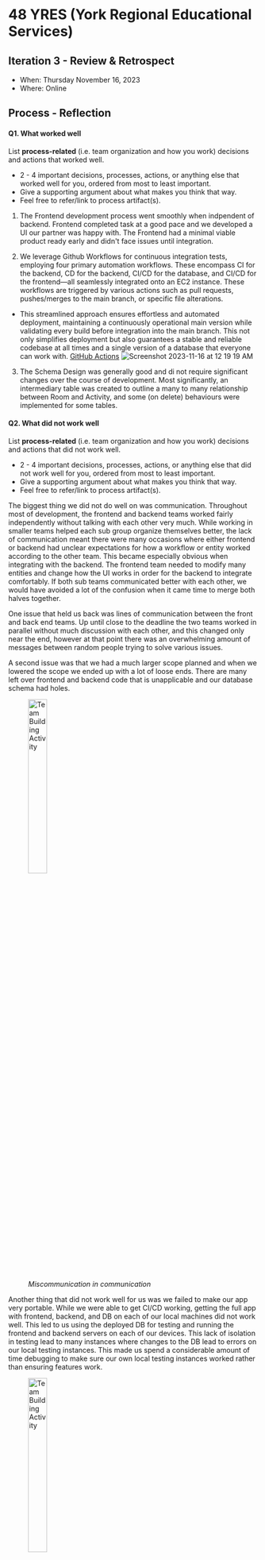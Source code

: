 # 48 YRES (York Regional Educational Services) 

## Iteration 3 - Review & Retrospect

 * When: Thursday November 16, 2023
 * Where: Online

## Process - Reflection


#### Q1. What worked well

List **process-related** (i.e. team organization and how you work) decisions and actions that worked well.


 * 2 - 4 important decisions, processes, actions, or anything else that worked well for you, ordered from most to least important.
 * Give a supporting argument about what makes you think that way.
 * Feel free to refer/link to process artifact(s).

1. The Frontend development process went smoothly when indpendent of backend. Frontend completed task at a good pace and we developed a UI our partner was happy with. The Frontend had a minimal viable product ready early and didn't face issues until integration.

2. We leverage Github Workflows for continuous integration tests, employing four primary automation workflows. These encompass CI for the backend, CD for the backend, CI/CD for the database, and CI/CD for the frontend—all seamlessly integrated onto an EC2 instance. These workflows are triggered by various actions such as pull requests, pushes/merges to the main branch, or specific file alterations.

 * This streamlined approach ensures effortless and automated deployment, maintaining a continuously operational main version while validating every build before integration into the main branch. This not only simplifies deployment but also guarantees a stable and reliable codebase at all times and a single version of a database that everyone can work with. [GitHub Actions](https://github.com/csc301-2023-fall/project-48-yorkregioneducationalservices-T/actions?page=2)
![Screenshot 2023-11-16 at 12 19 19 AM](https://github.com/csc301-2023-fall/project-48-yorkregioneducationalservices-T/assets/65968691/cc3f71ee-a7b2-4b1a-b38f-0b997a550ff7)

3. The Schema Design was generally good and di not require significant changes over the course of development. Most significantly, an intermediary table was created to outline a many to many relationship between Room and Activity, and some (on delete) behaviours were implemented for some tables.
   

#### Q2. What did not work well

List **process-related** (i.e. team organization and how you work) decisions and actions that did not work well.

 * 2 - 4 important decisions, processes, actions, or anything else that did not work well for you, ordered from most to least important.
 * Give a supporting argument about what makes you think that way.
 * Feel free to refer/link to process artifact(s).

The biggest thing we did not do well on was communication. Throughout most of development, the frontend and backend teams worked fairly independently without talking with each other very much. While working in smaller teams helped each sub group organize themselves better, the lack of communication meant there were many occasions where either frontend or backend had unclear expectations for how a workflow or entity worked according to the other team. This became especially obvious when integrating with the backend. The frontend team needed to modify many entities and change how the UI works in order for the backend to integrate comfortably. If both sub teams communicated better with each other, we would have avoided a lot of the confusion when it came time to merge both halves together.

One issue that held us back was lines of communication between the front and back end teams. Up until close to the deadline the two teams worked in parallel without much discussion with each other, and this changed only near the end, however at that point there was an overwhelming amount of messages between random people trying to solve various issues.

 A second issue was that we had a much larger scope planned and when we lowered the scope we ended up with a lot of loose ends. There are many left over frontend and backend code that is unapplicable and our database schema had holes.


<figure>
  <img src="./2.2.png" alt="Team Building Activity" width="30%"/>
  <figcaption>
    <em>Miscommunication in communication</em>
  </figcaption>
</figure>

Another thing that did not work well for us was we failed to make our app very portable. While we were able to get CI/CD working, getting the full app with frontend, backend, and DB on each of our local machines did not work well. This led to us using the deployed DB for testing and running the frontend and backend servers on each of our devices. This lack of isolation in testing lead to many instances where changes to the DB lead to errors on our local testing instances. This made us spend a considerable amount of time debugging to make sure our own local testing instances worked rather than ensuring features work.

<figure>
  <img src="./2.1.png" alt="Team Building Activity" width="30%"/>
  <figcaption>
    <em>Trying to get our builds to work</em>
  </figcaption>
</figure>

#### Q3(a). Planned changes

 * Communication: We plan to integrate our communication between the frontend and the backend, as having it completely sperate made code integration much more difficult. For example, api calls were being ogranized with out any frontend having any knowledge of their form. This led to a very sloppy integration of the two, and a last of last minute hustle to resolve bugs.
 * Goal Organization: We plan to create a more robust shortterm planning routine with list of at least 5 goals to be completed in the upcoming 3 days. There were often stretches of a couple days where the team felt as though we didnt really have much to work on, when in reality we just hadn't set enough goals for ourselves.
 * Code Organization: We plan to rework the organization of the backend/database as currently it is a bit confusing and difficult to integrate with. 
#### Q3(b). Integration & Next steps 

 We integrated the individual components through three seperate pull requests into the main repo. We felt as though the assignment led to a bit of fragmentation within the organization of code, as everything was built almost completely disjoint of eachother.


## Product - Review

#### Q4. How was your product demo?
 * How did you prepare your demo?
    To prepare for our demo, as we planned on doing backend integration last, we anticipated not being able to have a fully functional app to demonstrate. However, we did want our partner to see all the workflows of the app. As a result, we worked to make sure the frontend was complete with all the workflows the app was supposed to have. This preparation would also help us focus our efforts into developing and integrating the backend.
 * What did you manage to demo to your partner?
    We were able to successfully demonstrate a finished frontend with the partner. This was done via a Zoom share screen. While there was only limited interactivity as a result, the fact that the frontend was finished meant the partner could see and comment on the main workflows we had.
 * Did your partner accept the features? And were there change requests?
    The partner commented that they were happy with the features and did not request any changes. They did however, take photos of our presentation and would get back to us depending on how other members in the partner organization felt. They have yet to make any replies.
 * What were your learnings through this process? This can be either from a process and/or product perspective.
 * *This section will be marked very leniently so keep it brief and just make sure the points are addressed*

 * We demonstrated the frontend side of the project only, showing what we were hoping to achieve by the submission deadline. The partner wa happy with the features shown to them and the decisions we made scaling their inital request up/down in scope. 
